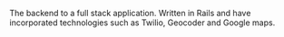 The backend to a full stack application. Written in Rails and have incorporated technologies such as Twilio, Geocoder and Google maps. 
